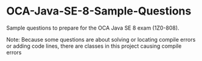 # OCA-Java-SE-8-Sample-Questions
Sample questions to prepare for the OCA Java SE 8 exam (1Z0-808). 

Note: Because some questions are about solving or locating compile errors or adding code lines, there are classes in this project causing compile errors 
